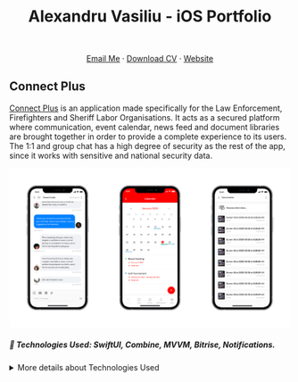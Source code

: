 <h1 align="center">
  Alexandru Vasiliu - iOS Portfolio
</h1>
<br>

<p align="center">
    <a href="mailto:alexg.vasiliu@gmail.com">Email Me</a>  · 
    <a href="https://github.com/ab492/iOS-Portfolio/blob/master/Andy%20Brown%20-%20iOS%20Developer%20-%20July%202019.pdf">Download CV</a>  ·
    <a href="https://alexvasiliu.me/">Website</a>
</p>

## Connect Plus
[Connect Plus](https://nepservices.com/) is an application made specifically for the Law Enforcement, Firefighters and Sheriff Labor Organisations. It acts as a secured platform where communication, event calendar, news feed and document libraries are brought together in order to provide a complete experience to its users. The 1:1 and group chat has a high degree of security as the rest of the app, since it works with sensitive and national security data.

<p align="center">
<img src="images/connect_plus.png" width="900" title="Connect Plus">
</p>

##### 🔨 Technologies Used: SwiftUI, Combine, MVVM, Bitrise, Notifications.

<details>
  <summary>More details about Technologies Used</summary>
  
  * MVC and MVVM design patterns.
  * Coordinator pattern to control the navigation flow of the app.
  * Parsing JSON from OpenWeatherAPI and transforming it to fit the required model, along with persisting the data.
  * Keeping a clear separation of concerns between classes (API managers, model controllers and carving datasources away from view controllers).
  * Using 3rd party libraries with CocoaPods.
  * Local notifications.
</details>
